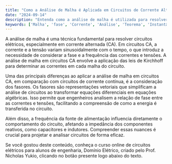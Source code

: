 ```yaml
---
title: "Como a Análise de Malha é Aplicada em Circuitos de Corrente Alternada?"
date: "2024-09-14"
description: "Entenda como a análise de malha é utilizada para resolver circuitos em corrente alternada, considerando a fase e a frequência das correntes."
keywords: ['Malha', 'fase', 'Corrente', 'Análise', 'Teorema', 'Instantânea', 'frequência']
---
```


A análise de malha é uma técnica fundamental para resolver circuitos elétricos, especialmente em corrente alternada (CA). Em circuitos CA, a corrente e a tensão variam sinusoidalmente com o tempo, o que introduz a necessidade de considerar a fase e a frequência das correntes e tensões. A análise de malha em circuitos CA envolve a aplicação das leis de Kirchhoff para determinar as correntes em cada malha do circuito.

Uma das principais diferenças ao aplicar a análise de malha em circuitos CA, em comparação com circuitos de corrente contínua, é a consideração dos fasores. Os fasores são representações vetoriais que simplificam a análise de circuitos ao transformar equações diferenciais em equações algébricas. Isso permite que engenheiros analisem a relação de fase entre as correntes e tensões, facilitando a compreensão de como a energia é transferida no circuito.

Além disso, a frequência da fonte de alimentação influencia diretamente o comportamento do circuito, afetando a impedância dos componentes reativos, como capacitores e indutores. Compreender essas nuances é crucial para projetar e analisar circuitos de forma eficaz.

Se você gostou deste conteúdo, conheça o curso online de circuitos elétricos para alunos de engenharia, Domínio Elétrico, criado pelo Prof. Nicholas Yukio, clicando no botão presente logo abaixo do texto.